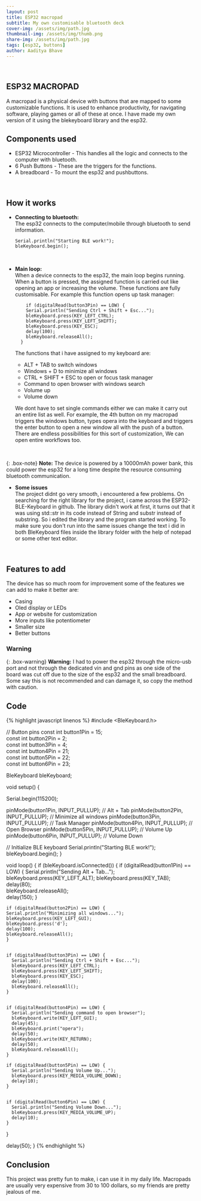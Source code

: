 ```yaml
---
layout: post
title: ESP32 macropad
subtitle: My own customisable bluetooth deck
cover-img: /assets/img/path.jpg
thumbnail-img: /assets/img/thumb.png
share-img: /assets/img/path.jpg
tags: [esp32, buttons]
author: Aaditya Bhave
---
```

<br />

## ESP32 MACROPAD ##
A macropad is a physical device with buttons that are mapped to some customizable functions. It is used to enhance productivity, for navigating software, playing games or all of these at once. I have made my own version of it using the blekeyboard library and the esp32. 
<br />


## Components used

* ESP32 Microcontroller - This handles all the logic and connects to the computer with bluetooth.
* 6 Push Buttons - These are the triggers for the functions.
* A breadboard - To mount the esp32 and pushbuttons.

<br />

## How it works


* **Connecting to bluetooth:**\
  The esp32 connects to the computer/mobile through bluetooth to send information.

  ~~~
  Serial.println("Starting BLE work!");
  bleKeyboard.begin();
  ~~~

<br />

* **Main loop:**\
  When a device connects to the esp32, the main loop begins running. When a button is pressed, the assigned function is carried out like opening an app or increasing the volume. These functions are fully customisable. For example this function opens up task manager:

  ~~~
      if (digitalRead(button3Pin) == LOW) {
      Serial.println("Sending Ctrl + Shift + Esc...");
      bleKeyboard.press(KEY_LEFT_CTRL);    
      bleKeyboard.press(KEY_LEFT_SHIFT);  
      bleKeyboard.press(KEY_ESC);         
      delay(100);
      bleKeyboard.releaseAll();            
    }
  ~~~

  The functions that i have assigned to my keyboard are:
  * ALT + TAB to switch windows
  * Windows + D to minimize all windows
  * CTRL + SHIFT + ESC to open or focus task manager
  * Command to open browser with windows search
  * Volume up
  * Volume down

  We dont have to set single commands either we can make it carry out an entire list as well. For example, the 4th button on my macropad triggers the windows button, types opera into the keyboard and triggers the enter button to open a new window all with the push of a button. There are endless possibilities for this sort of customization, We can open entire workflows too.
<br />

{: .box-note}
**Note:**
  The device is powered by a 10000mAh power bank, this could power the esp32 for a long time despite the resource consuming bluetooth communication.


* **Some issues**\
  The project didnt go very smooth, i encountered a few problems. On searching for the right library for the project, i came across the ESP32-BLE-Keyboard in github. The library didn't work at first, it turns out that it was using std::str in its code instead of String and substr instead of substring. So i edited the library and the program started working. To make sure you don't run into the same issues change the text i did in both BleKeyboard files inside the library folder with the help of notepad or some other text editor.

<br />


## Features to add

The device has so much room for improvement some of the features we can add to make it better are:

* Casing
* Oled display or LEDs
* App or website for customization
* More inputs like potentiometer
* Smaller size
* Better buttons


### Warning

{: .box-warning}
**Warning:**
  I had to power the esp32 through the micro-usb port and not through the dedicated vin and gnd pins as one side of the board was cut off due to the size of the esp32 and the small breadboard. Some say this is not recommended and can damage it, so copy the method with caution.

## Code

{% highlight javascript linenos %}
#include <BleKeyboard.h>

// Button pins
const int button1Pin = 15;  
const int button2Pin = 2;   
const int button3Pin = 4;   
const int button4Pin = 21;   
const int button5Pin = 22;  
const int button6Pin = 23;

BleKeyboard bleKeyboard;

void setup() {

  Serial.begin(115200);
  

  pinMode(button1Pin, INPUT_PULLUP);  // Alt + Tab
  pinMode(button2Pin, INPUT_PULLUP);  // Minimize all windows
  pinMode(button3Pin, INPUT_PULLUP);  // Task Manager
  pinMode(button4Pin, INPUT_PULLUP);  // Open Browser
  pinMode(button5Pin, INPUT_PULLUP);  // Volume Up
  pinMode(button6Pin, INPUT_PULLUP);  // Volume Down

  // Initialize BLE keyboard
  Serial.println("Starting BLE work!");
  bleKeyboard.begin();
}

void loop() {
  if (bleKeyboard.isConnected()) {
    if (digitalRead(button1Pin) == LOW) {
      Serial.println("Sending Alt + Tab...");
      bleKeyboard.press(KEY_LEFT_ALT); 
      bleKeyboard.press(KEY_TAB);     
      delay(80);                     
      bleKeyboard.releaseAll();       
      delay(150);
    }

    if (digitalRead(button2Pin) == LOW) {
    Serial.println("Minimizing all windows...");
    bleKeyboard.press(KEY_LEFT_GUI);    
    bleKeyboard.press('d');            
    delay(100);
    bleKeyboard.releaseAll();          
    }


    if (digitalRead(button3Pin) == LOW) {
      Serial.println("Sending Ctrl + Shift + Esc...");
      bleKeyboard.press(KEY_LEFT_CTRL);    
      bleKeyboard.press(KEY_LEFT_SHIFT);  
      bleKeyboard.press(KEY_ESC);         
      delay(100);
      bleKeyboard.releaseAll();            
    }

  
    if (digitalRead(button4Pin) == LOW) {
      Serial.println("Sending command to open browser");
      bleKeyboard.write(KEY_LEFT_GUI);   
      delay(45);
      bleKeyboard.print("opera");
      delay(50);
      bleKeyboard.write(KEY_RETURN);       
      delay(50);
      bleKeyboard.releaseAll(); 
    }

    if (digitalRead(button5Pin) == LOW) {
      Serial.println("Sending Volume Up...");
      bleKeyboard.press(KEY_MEDIA_VOLUME_DOWN);  
      delay(10);  
    }


    if (digitalRead(button6Pin) == LOW) {
      Serial.println("Sending Volume Down...");
      bleKeyboard.press(KEY_MEDIA_VOLUME_UP);  
      delay(10);  
    }
  }

  delay(50);
}
{% endhighlight %}


## Conclusion

This project was pretty fun to make, i can use it in my daily life. Macropads are usually very expensive from 30 to 100 dollars, so my friends are pretty jealous of me.

